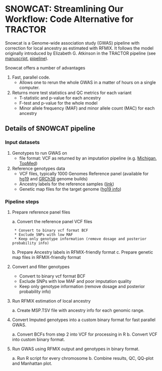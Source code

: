 # SNOWCAT: Streamlining Our Workflow: Code Alternative for TRACTOR

Snowcat is a Genome-wide association study (GWAS) pipeline with
correction for local ancestry as estimated with RFMIX.
It follows the model originally introduced by Elizabeth G. Atkinson in the TRACTOR pipeline
(see [manuscript](https://www.nature.com/articles/s41588-020-00766-y), 
[pipeline](https://github.com/Atkinson-Lab/Tractor)).

Snowcat offers a number of advantages

1. Fast, parallel code. 
    - Allows one to rerun the whole GWAS in a matter of hours on a single computer.
2. Returns more test statistics and QC metrics for each variant
    - T-statistic and p-value for each ancestry
    - F-test and p-value for the whole model
    - Minor allele frequency (MAF) and minor allele count (MAC) for each ancestry


## Details of SNOWCAT pipeline

### Input datasets

1. Genotypes to run GWAS on
    - file format: VCF as returned by an imputation pipeline 
(e.g. [Michigan](https://imputationserver.sph.umich.edu/), 
[TopMed](https://imputation.biodatacatalyst.nhlbi.nih.gov/))
2. Reference genotypes data
    - VCF files, typically 1000 Genomes Reference panel (available for
[hg19](http://hgdownload.cse.ucsc.edu/gbdb/hg19/1000Genomes/phase3/) and
[GRCh38](ftp://ftp.1000genomes.ebi.ac.uk/vol1/ftp/technical/reference/GRCh38_reference_genome/)
genome builds)
    - Ancestry labels for the reference samples ([link](http://ftp.1000genomes.ebi.ac.uk/vol1/ftp/release/20130502/integrated_call_samples_v3.20130502.ALL.panel))
    - Genetic map files for the target genome ([hg19 info](https://www.dropbox.com/s/slchsd0uyd4hii8/genetic_map_b37.zip))

### Pipeline steps

1. Prepare reference panel files

    a. Convert the reference panel VCF files

        * Convert to binary vcf format BCF
        * Exclude SNPs with low MAF
        * Keep only genotype information (remove dosage and posterior probability info)

    b. Prepare Ancestry labels in RFMIX-friendly format
    c. Prepare genetic map files in RFMIX-friendly format

2. Convert and filter genotypes

    * Convert to binary vcf format BCF
    * Exclude SNPs with low MAF and poor imputation quality
    * Keep only genotype information (remove dosage and posterior probability info)

3. Run RFMIX estimation of local ancestry

    a. Create MSP.TSV file with ancestry info for each genomic range.

4. Convert Imputed genotypes into a custom binary format for fast parallel GWAS.

    a. Convert BCFs from step 2 into VCF for processing in R
    b. Convert VCF into custom binary format.

5. Run GWAS using RFMIX output and genotypes in binary format.

    a. Run R script for every chromosome
    b. Combine results, QC, QQ-plot and Manhattan plot.










